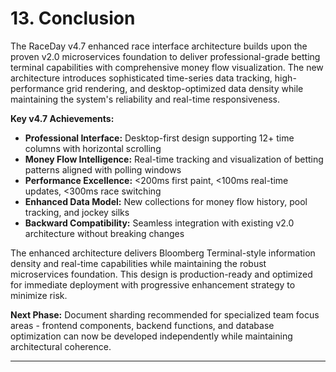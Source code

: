 # 13. Conclusion

The RaceDay v4.7 enhanced race interface architecture builds upon the proven v2.0 microservices foundation to deliver professional-grade betting terminal capabilities with comprehensive money flow visualization. The new architecture introduces sophisticated time-series data tracking, high-performance grid rendering, and desktop-optimized data density while maintaining the system's reliability and real-time responsiveness.

**Key v4.7 Achievements:**
- **Professional Interface:** Desktop-first design supporting 12+ time columns with horizontal scrolling
- **Money Flow Intelligence:** Real-time tracking and visualization of betting patterns aligned with polling windows  
- **Performance Excellence:** <200ms first paint, <100ms real-time updates, <300ms race switching
- **Enhanced Data Model:** New collections for money flow history, pool tracking, and jockey silks
- **Backward Compatibility:** Seamless integration with existing v2.0 architecture without breaking changes

The enhanced architecture delivers Bloomberg Terminal-style information density and real-time capabilities while maintaining the robust microservices foundation. This design is production-ready and optimized for immediate deployment with progressive enhancement strategy to minimize risk.

**Next Phase:** Document sharding recommended for specialized team focus areas - frontend components, backend functions, and database optimization can now be developed independently while maintaining architectural coherence.

---
